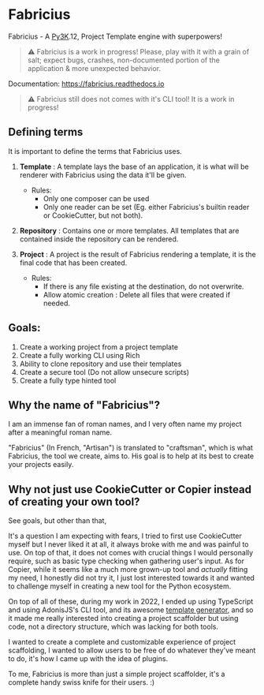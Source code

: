 # Fabricius

Fabricius - A [Py3K](https://peps.python.org/pep-3000/).12, Project Template engine with superpowers!

> :warning: Fabricius is a work in progress! Please, play with it with a grain of salt; expect bugs, crashes, non-documented portion of the application & more unexpected behavior.

Documentation: <https://fabricius.readthedocs.io>

> :warning: Fabricius still does not comes with it's CLI tool! It is a work in progress!

## Defining terms

It is important to define the terms that Fabricius uses.

1. **Template** : A template lays the base of an application, it is what will be renderer with Fabricius using the data it'll be given.
    - Rules:
        - Only one composer can be used
        - Only one reader can be set (Eg. either Fabricius's builtin reader or CookieCutter, but not both).

2. **Repository** : Contains one or more templates. All templates that are contained inside the repository can be rendered.
3. **Project** : A project is the result of Fabricius rendering a template, it is the final code that has been created.
    - Rules:
        - If there is any file existing at the destination, do not overwrite.
        - Allow atomic creation : Delete all files that were created if needed.

## Goals:

1. Create a working project from a project template
2. Create a fully working CLI using Rich
3. Ability to clone repository and use their templates
4. Create a secure tool (Do not allow unsecure scripts)
5. Create a fully type hinted tool

## Why the name of "Fabricius"?

I am an immense fan of roman names, and I very often name my project after a meaningful roman name.

"Fabricius" (In French, "Artisan") is translated to "craftsman", which is what Fabricius, the tool we create, aims to. His goal is to help at its best to create your projects easily.

## Why not just use CookieCutter or Copier instead of creating your own tool?

See goals, but other than that,

It's a question I am expecting with fears, I tried to first use CookieCutter myself but I never liked it at all, it always broke with me and was painful to use. On top of that, it does not comes with crucial things I would personally require, such as basic type checking when gathering user's input.
As for Copier, while it seems like a much more grown-up tool and *actually* fitting my need, I honestly did not try it, I just lost interested towards it and wanted to challenge myself in creating a new tool for the Python ecosystem.

On top of all of these, during my work in 2022, I ended up using TypeScript and using AdonisJS's CLI tool, and its awesome [template generator](https://docs.adonisjs.com/guides/ace-commandline#templates-generator), and so it made me really interested into creating a project scaffolder but using code, not a directory structure, which was lacking for both tools.

I wanted to create a complete and customizable experience of project scaffolding, I wanted to allow users to be free of do whatever they've meant to do, it's how I came up with the idea of plugins.

To me, Fabricius is more than just a simple project scaffolder, it's a complete handy swiss knife for their users. :)
